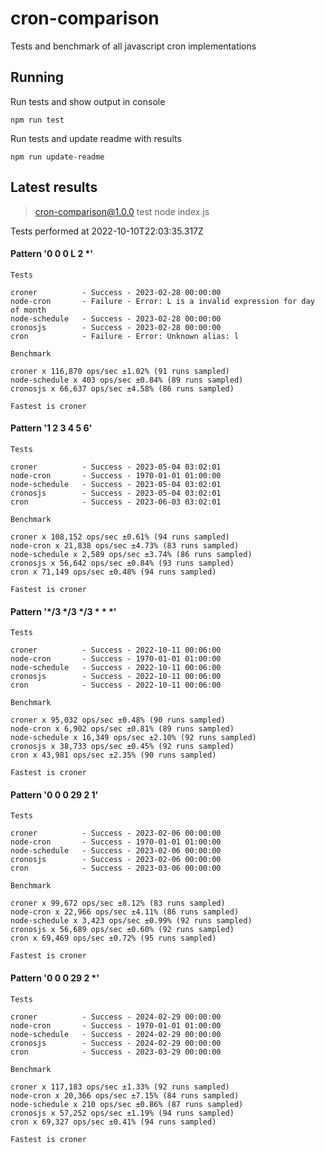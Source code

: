 # cron-comparison

Tests and benchmark of all javascript cron implementations

## Running

Run tests and show output in console

`npm run test`

Run tests and update readme with results

`npm run update-readme`

## Latest results

> cron-comparison@1.0.0 test
> node index.js

Tests performed at 2022-10-10T22:03:35.317Z

#### Pattern '0 0 0 L 2 *'
```
Tests

croner          - Success - 2023-02-28 00:00:00
node-cron       - Failure - Error: L is a invalid expression for day of month
node-schedule   - Success - 2023-02-28 00:00:00
cronosjs        - Success - 2023-02-28 00:00:00
cron            - Failure - Error: Unknown alias: l

Benchmark

croner x 116,870 ops/sec ±1.02% (91 runs sampled)
node-schedule x 403 ops/sec ±0.84% (89 runs sampled)
cronosjs x 66,637 ops/sec ±4.58% (86 runs sampled)

Fastest is croner
```

#### Pattern '1 2 3 4 5 6'
```
Tests

croner          - Success - 2023-05-04 03:02:01
node-cron       - Success - 1970-01-01 01:00:00
node-schedule   - Success - 2023-05-04 03:02:01
cronosjs        - Success - 2023-05-04 03:02:01
cron            - Success - 2023-06-03 03:02:01

Benchmark

croner x 108,152 ops/sec ±0.61% (94 runs sampled)
node-cron x 21,838 ops/sec ±4.73% (83 runs sampled)
node-schedule x 2,589 ops/sec ±3.74% (86 runs sampled)
cronosjs x 56,642 ops/sec ±0.84% (93 runs sampled)
cron x 71,149 ops/sec ±0.48% (94 runs sampled)

Fastest is croner
```

#### Pattern '*/3 */3 */3 * * *'
```
Tests

croner          - Success - 2022-10-11 00:06:00
node-cron       - Success - 1970-01-01 01:00:00
node-schedule   - Success - 2022-10-11 00:06:00
cronosjs        - Success - 2022-10-11 00:06:00
cron            - Success - 2022-10-11 00:06:00

Benchmark

croner x 95,032 ops/sec ±0.48% (90 runs sampled)
node-cron x 6,902 ops/sec ±0.81% (89 runs sampled)
node-schedule x 16,349 ops/sec ±2.10% (92 runs sampled)
cronosjs x 38,733 ops/sec ±0.45% (92 runs sampled)
cron x 43,981 ops/sec ±2.35% (90 runs sampled)

Fastest is croner
```

#### Pattern '0 0 0 29 2 1'
```
Tests

croner          - Success - 2023-02-06 00:00:00
node-cron       - Success - 1970-01-01 01:00:00
node-schedule   - Success - 2023-02-06 00:00:00
cronosjs        - Success - 2023-02-06 00:00:00
cron            - Success - 2023-03-06 00:00:00

Benchmark

croner x 99,672 ops/sec ±8.12% (83 runs sampled)
node-cron x 22,966 ops/sec ±4.11% (86 runs sampled)
node-schedule x 3,423 ops/sec ±0.99% (92 runs sampled)
cronosjs x 56,689 ops/sec ±0.60% (92 runs sampled)
cron x 69,469 ops/sec ±0.72% (95 runs sampled)

Fastest is croner
```

#### Pattern '0 0 0 29 2 *'
```
Tests

croner          - Success - 2024-02-29 00:00:00
node-cron       - Success - 1970-01-01 01:00:00
node-schedule   - Success - 2024-02-29 00:00:00
cronosjs        - Success - 2024-02-29 00:00:00
cron            - Success - 2023-03-29 00:00:00

Benchmark

croner x 117,183 ops/sec ±1.33% (92 runs sampled)
node-cron x 20,366 ops/sec ±7.15% (84 runs sampled)
node-schedule x 210 ops/sec ±0.86% (87 runs sampled)
cronosjs x 57,252 ops/sec ±1.19% (94 runs sampled)
cron x 69,327 ops/sec ±0.41% (94 runs sampled)

Fastest is croner
```


